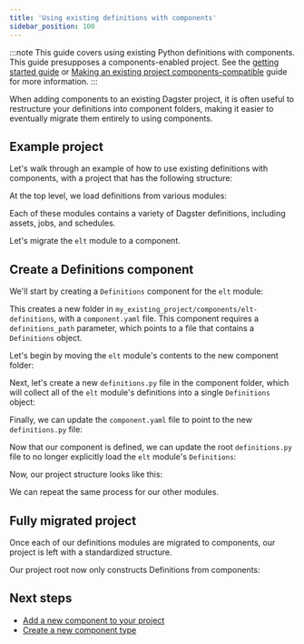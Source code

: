 ```yaml
---
title: 'Using existing definitions with components'
sidebar_position: 100
---
```


:::note
This guide covers using existing Python definitions with components. This guide presupposes a components-enabled project. See the [getting started guide](/guides/labs/components/) or [Making an existing project components-compatible](/guides/labs/components/incrementally-adopting-components/existing-project) guide for more information.
:::

When adding components to an existing Dagster project, it is often useful to restructure your definitions into component folders, making it easier to eventually migrate them entirely to using components.

## Example project

Let's walk through an example of how to use existing definitions with components, with a project that has the following structure:

<CliInvocationExample path="docs_beta_snippets/docs_beta_snippets/guides/components/migrating-definitions/1-tree.txt"  />

At the top level, we load definitions from various modules:

<CodeExample path="docs_beta_snippets/docs_beta_snippets/guides/components/migrating-definitions/2-definitions-before.py" title="my_existing_project/definitions.py" />

Each of these modules contains a variety of Dagster definitions, including assets, jobs, and schedules.

Let's migrate the `elt` module to a component.

## Create a Definitions component

We'll start by creating a `Definitions` component for the `elt` module:

<CliInvocationExample path="docs_beta_snippets/docs_beta_snippets/guides/components/migrating-definitions/3-scaffold.txt" />

This creates a new folder in `my_existing_project/components/elt-definitions`, with a `component.yaml` file. This component requires a `definitions_path` parameter, which points to a file that contains a `Definitions` object.

Let's begin by moving the `elt` module's contents to the new component folder:

<CliInvocationExample path="docs_beta_snippets/docs_beta_snippets/guides/components/migrating-definitions/4-mv.txt" />

Next, let's create a new `definitions.py` file in the component folder, which will collect all of the `elt` module's definitions into a single `Definitions` object:

<CodeExample path="docs_beta_snippets/docs_beta_snippets/guides/components/migrating-definitions/5-elt-nested-definitions.py" title="my_existing_project/components/elt-definitions/definitions.py" />

Finally, we can update the `component.yaml` file to point to the new `definitions.py` file:

<CodeExample path="docs_beta_snippets/docs_beta_snippets/guides/components/migrating-definitions/6-component-yaml.txt" title="my_existing_project/components/elt-definitions/component.yaml" />

Now that our component is defined, we can update the root `definitions.py` file to no longer explicitly load the `elt` module's `Definitions`:

<CodeExample path="docs_beta_snippets/docs_beta_snippets/guides/components/migrating-definitions/7-definitions-after.py" title="my_existing_project/definitions.py" />

Now, our project structure looks like this:

<CliInvocationExample path="docs_beta_snippets/docs_beta_snippets/guides/components/migrating-definitions/8-tree-after.txt" />

We can repeat the same process for our other modules.

## Fully migrated project

Once each of our definitions modules are migrated to components, our project is left with a standardized structure.

<CliInvocationExample path="docs_beta_snippets/docs_beta_snippets/guides/components/migrating-definitions/9-tree-after-all.txt" />

Our project root now only constructs Definitions from components:

<CodeExample path="docs_beta_snippets/docs_beta_snippets/guides/components/migrating-definitions/10-definitions-after-all.py" title="my_existing_project/definitions.py" />

## Next steps

- [Add a new component to your project](/guides/labs/components/building-pipelines-with-components/adding-components)
- [Create a new component type](/guides/labs/components/creating-new-component-types/creating-and-registering-a-component-type)
